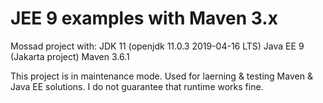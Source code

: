 # JEE 9 examples with Maven 3.x
Mossad project with:
JDK 11 (openjdk 11.0.3 2019-04-16 LTS) 
Java EE 9 (Jakarta project)
Maven 3.6.1

This project is in maintenance mode.
Used for laerning & testing  Maven & Java EE solutions. 
I do not guarantee that runtime works fine.
 




